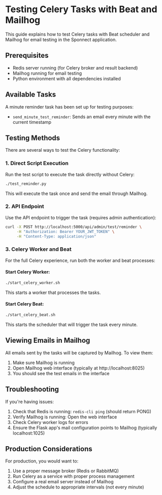 # Testing Celery Tasks with Beat and Mailhog

This guide explains how to test Celery tasks with Beat scheduler and Mailhog for email testing in the Sponnect application.

## Prerequisites

- Redis server running (for Celery broker and result backend)
- Mailhog running for email testing
- Python environment with all dependencies installed

## Available Tasks

A minute reminder task has been set up for testing purposes:

- `send_minute_test_reminder`: Sends an email every minute with the current timestamp

## Testing Methods

There are several ways to test the Celery functionality:

### 1. Direct Script Execution

Run the test script to execute the task directly without Celery:

```bash
./test_reminder.py
```

This will execute the task once and send the email through Mailhog.

### 2. API Endpoint

Use the API endpoint to trigger the task (requires admin authentication):

```bash
curl -X POST http://localhost:5000/api/admin/test/reminder \
     -H "Authorization: Bearer YOUR_JWT_TOKEN" \
     -H "Content-Type: application/json"
```

### 3. Celery Worker and Beat

For the full Celery experience, run both the worker and beat processes:

#### Start Celery Worker:

```bash
./start_celery_worker.sh
```

This starts a worker that processes the tasks.

#### Start Celery Beat:

```bash
./start_celery_beat.sh
```

This starts the scheduler that will trigger the task every minute.

## Viewing Emails in Mailhog

All emails sent by the tasks will be captured by Mailhog. To view them:

1. Make sure Mailhog is running
2. Open Mailhog web interface (typically at http://localhost:8025)
3. You should see the test emails in the interface

## Troubleshooting

If you're having issues:

1. Check that Redis is running: `redis-cli ping` (should return PONG)
2. Verify Mailhog is running: Open the web interface
3. Check Celery worker logs for errors
4. Ensure the Flask app's mail configuration points to Mailhog (typically localhost:1025)

## Production Considerations

For production, you would want to:

1. Use a proper message broker (Redis or RabbitMQ)
2. Run Celery as a service with proper process management
3. Configure a real email server instead of Mailhog
4. Adjust the schedule to appropriate intervals (not every minute) 